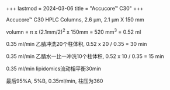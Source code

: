 +++
lastmod = 2024-03-06
title = "Accucore™ C30"
+++

Accucore™ C30 HPLC Columns, 2.6 μm, 2.1 μm X 150 mm  

volumn = π x (2.1mm/2)<sup>2</sup> x 150mm = 520 mm<sup>3</sup> = 0.52 ml  

0.35 ml/min 乙腈冲洗20个柱体积, 0.52 x 20 / 0.35 = 30 min  

0.35 ml/min 乙腈水一比一冲洗10个柱体积, 0.52 x 10 / 0.35 = 15 min  

0.35 ml/min lipidomics流动相平衡30min  

最后95%A, 5%B, 0.35ml/min, 柱压为360  
